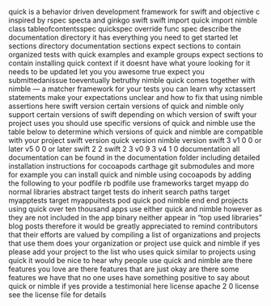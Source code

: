 quick is a behavior driven development framework for swift and objective c inspired by rspec specta and ginkgo swift swift import quick import nimble class tableofcontentsspec quickspec override func spec describe the documentation directory it has everything you need to get started let sections directory documentation sections expect sections to contain organized tests with quick examples and example groups expect sections to contain installing quick context if it doesnt have what youre looking for it needs to be updated let you you awesome true expect you submittedanissue toeventually betruthy nimble quick comes together with nimble — a matcher framework for your tests you can learn why xctassert statements make your expectations unclear and how to fix that using nimble assertions here swift version certain versions of quick and nimble only support certain versions of swift depending on which version of swift your project uses you should use specific versions of quick and nimble use the table below to determine which versions of quick and nimble are compatible with your project swift version quick version nimble version swift 3 v1 0 0 or later v5 0 0 or later swift 2 2 swift 2 3 v0 9 3 v4 1 0 documentation all documentation can be found in the documentation folder including detailed installation instructions for cocoapods carthage git submodules and more for example you can install quick and nimble using cocoapods by adding the following to your podfile rb podfile use frameworks target myapp do normal libraries abstract target tests do inherit search paths target myapptests target myappuitests pod quick pod nimble end end projects using quick over ten thousand apps use either quick and nimble however as they are not included in the app binary neither appear in “top used libraries” blog posts therefore it would be greatly appreciated to remind contributors that their efforts are valued by compiling a list of organizations and projects that use them does your organization or project use quick and nimble if yes please add your project to the list who uses quick similar to projects using quick it would be nice to hear why people use quick and nimble are there features you love are there features that are just okay are there some features we have that no one uses have something positive to say about quick or nimble if yes provide a testimonial here license apache 2 0 license see the license file for details
